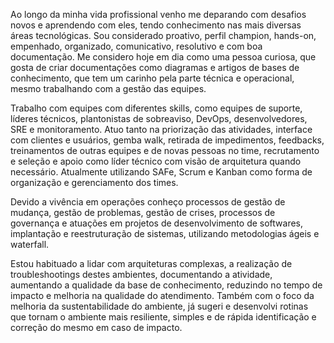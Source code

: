 Ao longo da minha vida profissional venho me deparando com desafios novos e aprendendo com eles, tendo conhecimento nas mais diversas áreas tecnológicas. Sou considerado proativo, perfil champion, hands-on, empenhado, organizado, comunicativo, resolutivo e com boa documentação. Me considero hoje em dia como uma pessoa curiosa, que gosta de criar documentações como diagramas e artigos de bases de conhecimento, que tem um carinho pela parte técnica e operacional, mesmo trabalhando com a gestão das equipes.

Trabalho com equipes com diferentes skills, como equipes de suporte, líderes técnicos, plantonistas de sobreaviso, DevOps, desenvolvedores, SRE e monitoramento. Atuo tanto na priorização das atividades, interface com clientes e usuários, gemba walk, retirada de impedimentos, feedbacks, treinamentos de outras equipes e de novas pessoas no time, recrutamento e seleção e apoio como líder técnico com visão de arquitetura quando necessário. Atualmente utilizando SAFe, Scrum e Kanban como forma de organização e gerenciamento dos times.

Devido a vivência em operações conheço processos de gestão de mudança, gestão de problemas, gestão de crises, processos de governança e atuações em projetos de desenvolvimento de softwares, implantação e reestruturação de sistemas, utilizando metodologias ágeis e waterfall.

Estou habituado a lidar com arquiteturas complexas, a realização de troubleshootings destes ambientes, documentando a atividade, aumentando a qualidade da base de conhecimento, reduzindo no tempo de impacto e melhoria na qualidade do atendimento. Também com o foco da melhoria da sustentabilidade do ambiente, já sugeri e desenvolvi rotinas que tornam o ambiente mais resiliente, simples e de rápida identificação e correção do mesmo em caso de impacto.
